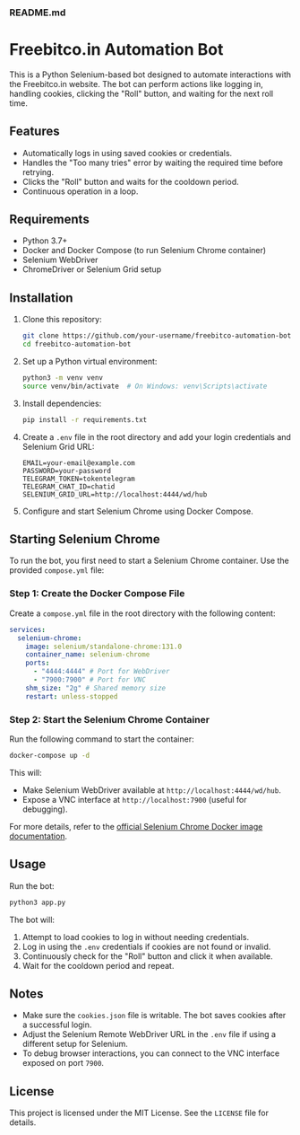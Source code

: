 ### README.md

# Freebitco.in Automation Bot

This is a Python Selenium-based bot designed to automate interactions with the Freebitco.in website. The bot can perform actions like logging in, handling cookies, clicking the "Roll" button, and waiting for the next roll time.

## Features

- Automatically logs in using saved cookies or credentials.
- Handles the "Too many tries" error by waiting the required time before retrying.
- Clicks the "Roll" button and waits for the cooldown period.
- Continuous operation in a loop.

## Requirements

- Python 3.7+
- Docker and Docker Compose (to run Selenium Chrome container)
- Selenium WebDriver
- ChromeDriver or Selenium Grid setup

## Installation

1. Clone this repository:

   ```bash
   git clone https://github.com/your-username/freebitco-automation-bot.git
   cd freebitco-automation-bot
   ```

2. Set up a Python virtual environment:

   ```bash
   python3 -m venv venv
   source venv/bin/activate  # On Windows: venv\Scripts\activate
   ```

3. Install dependencies:

   ```bash
   pip install -r requirements.txt
   ```

4. Create a `.env` file in the root directory and add your login credentials and Selenium Grid URL:

   ```env
   EMAIL=your-email@example.com
   PASSWORD=your-password
   TELEGRAM_TOKEN=tokentelegram
   TELEGRAM_CHAT_ID=chatid
   SELENIUM_GRID_URL=http://localhost:4444/wd/hub
   ```

5. Configure and start Selenium Chrome using Docker Compose.

## Starting Selenium Chrome

To run the bot, you first need to start a Selenium Chrome container. Use the provided `compose.yml` file:

### Step 1: Create the Docker Compose File

Create a `compose.yml` file in the root directory with the following content:

```yaml
services:
  selenium-chrome:
    image: selenium/standalone-chrome:131.0
    container_name: selenium-chrome
    ports:
      - "4444:4444" # Port for WebDriver
      - "7900:7900" # Port for VNC
    shm_size: "2g" # Shared memory size
    restart: unless-stopped
```

### Step 2: Start the Selenium Chrome Container

Run the following command to start the container:

```bash
docker-compose up -d
```

This will:

- Make Selenium WebDriver available at `http://localhost:4444/wd/hub`.
- Expose a VNC interface at `http://localhost:7900` (useful for debugging).

For more details, refer to the [official Selenium Chrome Docker image documentation](https://hub.docker.com/r/selenium/standalone-chrome).

## Usage

Run the bot:

```bash
python3 app.py
```

The bot will:

1. Attempt to load cookies to log in without needing credentials.
2. Log in using the `.env` credentials if cookies are not found or invalid.
3. Continuously check for the "Roll" button and click it when available.
4. Wait for the cooldown period and repeat.

## Notes

- Make sure the `cookies.json` file is writable. The bot saves cookies after a successful login.
- Adjust the Selenium Remote WebDriver URL in the `.env` file if using a different setup for Selenium.
- To debug browser interactions, you can connect to the VNC interface exposed on port `7900`.

## License

This project is licensed under the MIT License. See the `LICENSE` file for details.

```

```
